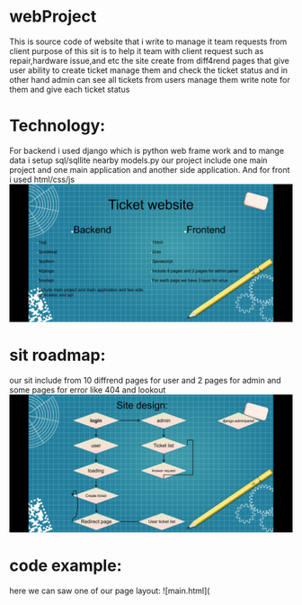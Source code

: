 # webProject
This is source code of website that i write to manage it team requests from client
purpose of this sit is to help it team with client request such as repair,hardware issue,and etc
the site create from diff4rend pages that give user ability to create ticket manage them and check the ticket status
and in other hand admin can see all tickets from users manage them write note for them and give each ticket status

# Technology:
For backend i used django which is python web frame work and to mange data i setup sql/sqllite nearby models.py 
our project include one main project and one main application and another side application.
And for front i used html/css/js
![road map](https://github.com/Ghosts6/webProject/blob/main/Screenshot_20231223-112758_PowerPoint.jpg)
# sit roadmap:
our sit include from 10 diffrend pages for user and 2 pages for admin and some pages for error like 404 and lookout
![road map](https://github.com/Ghosts6/webProject/blob/main/Screenshot_20231223-111509_PowerPoint.jpg)
# code example:
here we can saw one of our page layout:
![main.html](
```html

```

```css

```

```js

```
